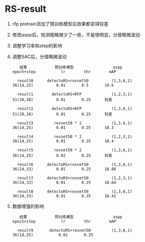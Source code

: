 # RS-result

1. rfp pretrain添加了预训练模型后效果都变得较差  

2. 修改aspp后，检测框略微少了一些，不是很明显，分值略微波动

3. 调整学习率和step的影响  

4. 调整SAC后，分值略微波动  





  
          结果            预训练模型                 aspp            epoch+step           lr        thr        mAP      

         result0      detectoRS+resnet50          (1,3,6,1)           36(14,25)          0.01       0.5       19.6  

         result1        detectoRS+RFP             (1,2,3,1)           51(20,38)          0.01       0.25      较差
 
         result2        detectoRS+RFP             (1,3,6,1)           51(20,38)          0.01       0.25      较差
    
         result3         resnet50 * 2             (1,3,6,1)           36(14,25)          0.01       0.25      18.3              
         
         result4         resnet50 * 2             (1,2,3,1)           36(14,25)          0.01       0.25      18.4

         result5         resnet50 * 2             (1,3,6,1)           36(14,25)          0.02       0.25      较差
 
         result6      detectoRS+resnet50          (1,3,6,1)           36(24,33)          0.01       0.25      18.86  
         
         result7      detectoRS+resnet50          (1,2,3,1)           36(24,33)          0.01       0.25      18.64
  
         result8      detectoRS+resnet50          (1,3,6,1)           36(24,33)          0.01       0.25      18.41
         
    
    
5. 数据增强的影响


          结果            预训练模型                 aspp            epoch+step           lr        thr        mAP      

         result9       detectoRS+resnet50         (1,3,6,1)          36(14,25)           0.01       0.25      




               
                  
